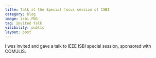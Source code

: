 ```yaml
---
title: Talk at the Special focus session of ISBI
category: blog
image: isbi.PNG
tag: Invited Talk
visibility: public
layout: post
---
```

I was invited and gave a talk to IEEE ISBI special session, sponsored with COMULIS.

